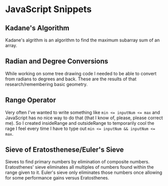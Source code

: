 # JavaScript Snippets

## Kadane's Algorithm

Kadane's algrithm is an algorithm to find the maximum subarray sum of an array.

## Radian and Degree Conversions
While working on some tree drawing code I needed to be able to convert from radians to degrees and back. These are the results of that research/remembering basic geometry.

## Range Operator

Very often I've wanted to write something like `min <= inputNum <= max` and JavaScript has no nice way to do that (that I know of, please, please correct me). So I created insideRange and outsideRange to temporarily cool the rage I feel every time I have to type out `min <= inputNum && inputNum <= max`.

## Sieve of Eratosthenese/Euler's Sieve

Sieves to find primary numbers by elimination of composite numbers. Eratosthenes' sieve eliminates all multiples of numbers found within the range given to it. Euler's sieve only eliminates those numbers once allowing for some performance gains versus Eratosthenes.
